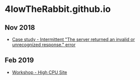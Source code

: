 # 4lowTheRabbit.github.io

## Nov 2018

* [Case study - Intermittent "The server returned an invalid or unrecognized response." error](https://4lowTheRabbit.github.io/blogs/2018/11/CaseStudy)

## Feb 2019

* [Workshop - High CPU Site](https://4lowTheRabbit.github.io/blogs/2019/02/HighCpuCoreSite)